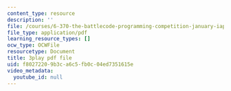 ```yaml
---
content_type: resource
description: ''
file: /courses/6-370-the-battlecode-programming-competition-january-iap-2013/f80272209b3ca6c5fb0c04ed7351615e_dEXo0QyA-Rs.pdf
file_type: application/pdf
learning_resource_types: []
ocw_type: OCWFile
resourcetype: Document
title: 3play pdf file
uid: f8027220-9b3c-a6c5-fb0c-04ed7351615e
video_metadata:
  youtube_id: null
---
```

